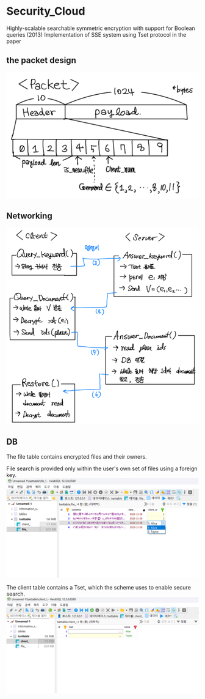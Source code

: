 # Security_Cloud
Highly-scalable searchable symmetric encryption with support for Boolean queries (2013) Implementation of SSE system using Tset protocol in the paper


## the packet design
![packet design](https://raw.githubusercontent.com/sfsfsefs/images/4689220e36703e75b12338b1b19db14089bc5576/1.png)


## Networking
![Networking](https://raw.githubusercontent.com/sfsfsefs/images/4689220e36703e75b12338b1b19db14089bc5576/2.png)


## DB


The file table contains encrypted files and their owners.

File search is provided only within the user's own set of files using a foreign key.
![file_table](https://raw.githubusercontent.com/sfsfsefs/images/4689220e36703e75b12338b1b19db14089bc5576/3.png)


The client table contains a Tset, which the scheme uses to enable secure search.
![file_table](https://raw.githubusercontent.com/sfsfsefs/images/4689220e36703e75b12338b1b19db14089bc5576/4.png)
